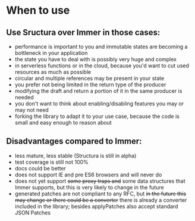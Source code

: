 # When to use

## Use Sructura over Immer in those cases:
- performance is important to you and immutable states are becoming a bottleneck in your application
- the state you have to deal with is possibly very huge and complex
- in serverless functions or in the cloud, because you'd want to cut used resources as much as possible
- circular and multiple references may be present in your state
- you prefer not being limited in the return type of the producer
- modifying the draft and return a portion of it in the same producer is needed
- you don't want to think about enabling/disabling features you may or may not need
- forking the library to adapt it to your use case, because the code is small and easy enough to reason about

## Disadvantages compared to Immer:
- less mature, less stable (Structura is still in alpha)
- test coverage is still not 100%
- docs could be better
- does not support IE and pre ES6 browsers and will never do
- does not yet support ~~some proxy traps and~~ some data structures that Immer supports, but this is very likely to change in the future
- generated patches are not compliant to any RFC, but ~~in the future this may change or there could be a converter~~ there is already a converter included in the library; besides applyPatches also accept standard JSON Patches
